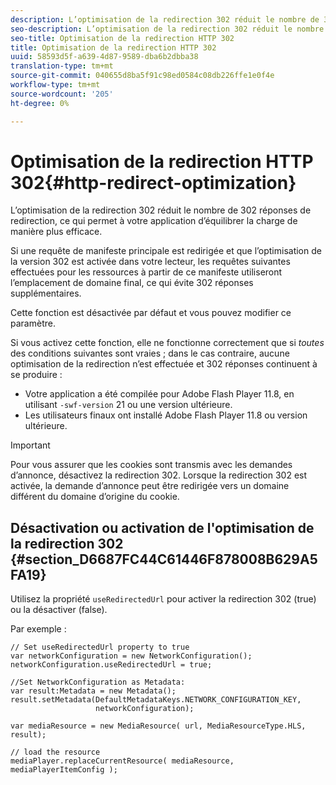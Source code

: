 ```yaml
---
description: L’optimisation de la redirection 302 réduit le nombre de 302 réponses de redirection, ce qui permet à votre application d’équilibrer la charge de manière plus efficace.
seo-description: L’optimisation de la redirection 302 réduit le nombre de 302 réponses de redirection, ce qui permet à votre application d’équilibrer la charge de manière plus efficace.
seo-title: Optimisation de la redirection HTTP 302
title: Optimisation de la redirection HTTP 302
uuid: 58593d5f-a639-4d87-9589-dba6b2dbba38
translation-type: tm+mt
source-git-commit: 040655d8ba5f91c98ed0584c08db226ffe1e0f4e
workflow-type: tm+mt
source-wordcount: '205'
ht-degree: 0%

---
```



# Optimisation de la redirection HTTP 302{#http-redirect-optimization}

L’optimisation de la redirection 302 réduit le nombre de 302 réponses de redirection, ce qui permet à votre application d’équilibrer la charge de manière plus efficace.

Si une requête de manifeste principale est redirigée et que l’optimisation de la version 302 est activée dans votre lecteur, les requêtes suivantes effectuées pour les ressources à partir de ce manifeste utiliseront l’emplacement de domaine final, ce qui évite 302 réponses supplémentaires.

Cette fonction est désactivée par défaut et vous pouvez modifier ce paramètre.

Si vous activez cette fonction, elle ne fonctionne correctement que si *toutes* des conditions suivantes sont vraies ; dans le cas contraire, aucune optimisation de la redirection n’est effectuée et 302 réponses continuent à se produire :

* Votre application a été compilée pour Adobe Flash Player 11.8, en utilisant `-swf-version` 21 ou une version ultérieure.
* Les utilisateurs finaux ont installé Adobe Flash Player 11.8 ou version ultérieure.

>[!IMPORTANT]
>
>Pour vous assurer que les cookies sont transmis avec les demandes d’annonce, désactivez la redirection 302. Lorsque la redirection 302 est activée, la demande d’annonce peut être redirigée vers un domaine différent du domaine d’origine du cookie.

## Désactivation ou activation de l&#39;optimisation de la redirection 302 {#section_D6687FC44C61446F878008B629A5FA19}

Utilisez la propriété `useRedirectedUrl` pour activer la redirection 302 (true) ou la désactiver (false).

<!--<a id="example_B886777252B745AAB48B1FCC42C97A25"></a>-->

Par exemple :

```
// Set useRedirectedUrl property to true 
var networkConfiguration = new NetworkConfiguration(); 
networkConfiguration.useRedirectedUrl = true; 
  
//Set NetworkConfiguration as Metadata: 
var result:Metadata = new Metadata(); 
result.setMetadata(DefaultMetadataKeys.NETWORK_CONFIGURATION_KEY,  
                   networkConfiguration); 
  
var mediaResource = new MediaResource( url, MediaResourceType.HLS, result); 
  
// load the resource 
mediaPlayer.replaceCurrentResource( mediaResource, mediaPlayerItemConfig );
```

